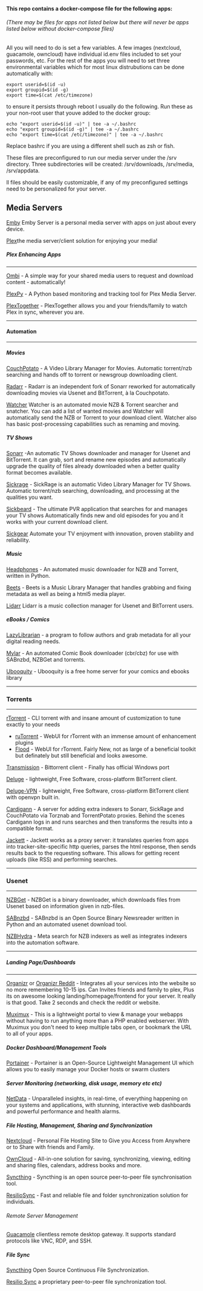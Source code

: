#### This repo contains a docker-compose file for the following apps:
###### (There may be files for apps not listed below but there will never be apps listed below without docker-compose files)

All you will need to do is set a few variables. A few images (nextcloud, guacamole, owncloud) have individual id.env files included to set your passwords, etc. For the rest of the apps you will need to set three environmental variables which for most linux distrubutions can be done automatically with:
```
export userid=$(id -u)
export groupid=$(id -g)
export time=$(cat /etc/timezone)
```
to ensure it persists through reboot I usually do the following. Run these as your non-root user that youve added to the docker group:
```
echo "export userid=$(id -u)" | tee -a ~/.bashrc
echo "export groupid=$(id -g)" | tee -a ~/.bashrc
echo "export time=$(cat /etc/timezone)" | tee -a ~/.bashrc
```
Replace bashrc if you are using a different shell such as zsh or fish. 

These files are preconfigured to run our media server under the /srv directory. Three subdirectories will be created: /srv/downloads, /srv/media, /srv/appdata. 

ll files should be easily customizable, if any of my preconfigured settings need to be personalized for your server.

## Media Servers

[Emby](https://emby.media/) Emby Server is a personal media server with apps on just about every device.

[Plex](https://app.plex.tv)the media server/client solution for enjoying your media!


##### Plex Enhancing Apps
------------------
[Ombi](https://ombi.io) - A simple way for your shared media users to request and download content - automatically!

[PlexPy](https://jonnywong16.github.io/plexpy/) - A Python based monitoring and tracking tool for Plex Media Server.

[PlexTogether](http://plextogether.com/) - PlexTogether allows you and your friends/family to watch Plex in sync, wherever you are.

---------------
#### Automation
-----------

##### Movies
[CouchPotato](https://couchpota.to/) - A Video Library Manager for Movies. Automatic torrent/nzb searching and hands off to torrent or newsgroup downloading client.

[Radarr](https://radarr.video) - Radarr is an independent fork of Sonarr reworked for automatically downloading movies via Usenet and BitTorrent, à la Couchpotato.

[Watcher](https://github.com/nosmokingbandit/Watcher3) Watcher is an automated movie NZB & Torrent searcher and snatcher. You can add a list of wanted movies and Watcher will automatically send the NZB or Torrent to your download client. Watcher also has basic post-processing capabilities such as renaming and moving.

##### TV Shows
[Sonarr](https://sonarr.tv/) -An automatic TV Shows downloader and manager for Usenet and BitTorrent. It can grab, sort and rename new episodes and automatically upgrade the quality of files already downloaded when a better quality format becomes available.

[Sickrage](http://sickrage.github.io/) - SickRage is an automatic Video Library Manager for TV Shows. Automatic torrent/nzb searching, downloading, and processing at the qualities you want.

[Sickbeard](http://sickbeard.com) - The ultimate PVR application that searches for and manages your TV shows Automatically finds new and old episodes for you and it works with your current download client.

[Sickgear](https://github.com/SickGear/SickGear) Automate your TV enjoyment with innovation, proven stability and reliability.

##### Music
[Headphones](https://github.com/rembo10/headphones) - An automated music downloader for NZB and Torrent, written in Python.

[Beets](http://beets.io) - Beets is a Music Library Manager that handles grabbing and fixing metadata as well as being a html5 media player.

[Lidarr](https://github.com/lidarr/lidarr) Lidarr is a music collection manager for Usenet and BitTorrent users.

##### eBooks / Comics
[LazyLibrarian](https://github.com/DobyTang/LazyLibrarian) - a program to follow authors and grab metadata for all your digital reading needs.

[Mylar](https://github.com/evilhero/mylar) - An automated Comic Book downloader (cbr/cbz) for use with SABnzbd, NZBGet and torrents.

[Ubooquity](https://vaemendis.net/ubooquity/) - Ubooquity is a free home server for your comics and ebooks library

-------------
### Torrents
-------------
[rTorrent](https://github.com/rakshasa/rtorrent/wiki) - CLI torrent with and insane amount of customization to tune exactly to your needs
  
   * [ruTorrent](https://github.com/Novik/ruTorrent) - WebUI for rTorrent with an immense amount of enhancement plugins
   * [Flood](https://github.com/jfurrow/flood)  - WebUI for rTorrent. Fairly New, not as large of a beneficial toolkit but 
     definately but still beneficial and looks awesome.

[Transmission](https://transmissionbt.com/) - Bittorrent client - Finally has official Windows port

[Deluge](http://deluge-torrent.org) - lightweight, Free Software, cross-platform BitTorrent client.

[Deluge-VPN](http://deluge-torrent.org) - lightweight, Free Software, cross-platform BitTorrent client with openvpn built in.

[Cardigann](https://github.com/cardigann/cardigann) - A server for adding extra indexers to Sonarr, SickRage and CouchPotato via Torznab and TorrentPotato proxies. Behind the scenes Cardigann logs in and runs searches and then transforms the results into a compatible format.

[Jackett](https://github.com/Jackett/Jackett) - Jackett works as a proxy server: it translates queries from apps into tracker-site-specific http queries, parses the html response, then sends results back to the requesting software. This allows for getting recent uploads (like RSS) and performing searches.

---------
### Usenet
---------
[NZBGet](https://nzbget.net) - NZBGet is a binary downloader, which downloads files from Usenet based on information given in nzb-files.

[SABnzbd](https://sabnzbd.org) - SABnzbd is an Open Source Binary Newsreader written in Python and an automated usenet download tool. 

[NZBHydra](https://github.com/theotherp/nzbhydra) - Meta search for NZB indexers as well as integrates indexers into the automation software.

----------
##### Landing Page/Dashboards
---------
[Organizr](https://organizr.us) or [Organizr Reddit](https://www.reddit.com/r/organizr/) - Integrates all your services into the website so no more remembering 10-15 ips. Can Invites friends and family to plex, Plus its on awesome looking landing/homepage/frontend for your server. It really is that good. Take 2 seconds and check the reddit or website. 

[Muximux](https://github.com/mescon/Muximux) - This is a lightweight portal to view & manage your webapps without having to run anything more than a PHP enabled webserver. With Muximux you don't need to keep multiple tabs open, or bookmark the URL to all of your apps.


##### Docker Dashboard/Management Tools

[Portainer](https://portainer.io) - Portainer is an Open-Source Lightweight Management UI which allows you to easily manage your Docker hosts or swarm clusters 

##### Server Monitoring (networking, disk usage, memory etc etc)

[NetData](https://my-netdata.io) - Unparalleled insights, in real-time, of everything happening on your systems and applications, with stunning, interactive web dashboards and powerful performance and health alarms.

##### File Hosting, Management, Sharing and Synchronization
[Nextcloud](https://nextcloud.com/) - Personal File Hosting Site to Give you Access from Anywhere or to Share with friends and Family.

[OwnCloud](https://owncloud.org) - All-in-one solution for saving, synchronizing, viewing, 
editing and sharing files, calendars, address books and more.

[Syncthing](https://www.syncany.org/) - Syncthing is an open source peer-to-peer file synchronisation tool.

[ResilioSync](https://www.resilio.com/individuals/) - Fast and reliable file and folder synchronization solution for individuals.

###### Remote Server Management

[Guacamole](https://guacamole.incubator.apache.org/) clientless remote desktop gateway. It supports standard protocols like VNC, RDP, and SSH.

##### File Sync 

[Syncthing](http://forum.syncthing.net) Open Source Continuous File Synchronization. 

[Resilio Sync](www.resilio.com) a proprietary peer-to-peer file synchronization tool.
